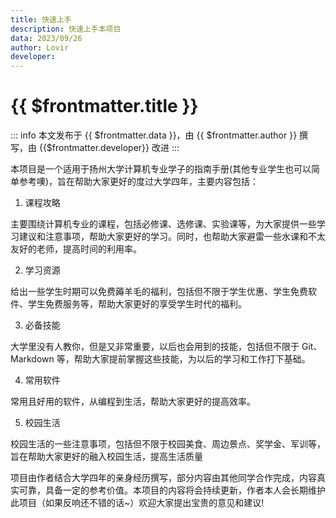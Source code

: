 ```yaml
---
title: 快速上手
description: 快速上手本项目
data: 2023/09/26
author: Lovir
developer: 
---
```


# {{ $frontmatter.title }}

::: info
本文发布于 {{ $frontmatter.data }}，由 {{ $frontmatter.author }} 撰写<span v-if=" $frontmatter.developer != null">，由 {{$frontmatter.developer}} 改进</span>
:::

本项目是一个适用于扬州大学计算机专业学子的指南手册(其他专业学生也可以简单参考噢)，旨在帮助大家更好的度过大学四年，主要内容包括：

1. 课程攻略

主要围绕计算机专业的课程，包括必修课、选修课、实验课等，为大家提供一些学习建议和注意事项，帮助大家更好的学习。同时，也帮助大家避雷一些水课和不太友好的老师，提高时间的利用率。

2. 学习资源

给出一些学生时期可以免费薅羊毛的福利，包括但不限于学生优惠、学生免费软件、学生免费服务等，帮助大家更好的享受学生时代的福利。

3. 必备技能

大学里没有人教你，但是又非常重要，以后也会用到的技能，包括但不限于 Git、Markdown 等，帮助大家提前掌握这些技能，为以后的学习和工作打下基础。

4. 常用软件

常用且好用的软件，从编程到生活，帮助大家更好的提高效率。

5. 校园生活

校园生活的一些注意事项，包括但不限于校园美食、周边景点、奖学金、军训等，旨在帮助大家更好的融入校园生活，提高生活质量

项目由作者结合大学四年的亲身经历撰写，部分内容由其他同学合作完成，内容真实可靠，具备一定的参考价值。本项目的内容将会持续更新，作者本人会长期维护此项目（如果反响还不错的话~）欢迎大家提出宝贵的意见和建议!
